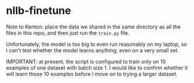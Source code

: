 # nllb-finetune

Note to Kenton: place the data we shared in the same directory as all the files in this repo, and then just run the `train.py` file.

Unfortunately, the model is too big to even run reasonably on my laptop, so I can't test whether the model learns anything, even on a very small set.

IMPORTANT: at present, the script is configured to train only on 10 examples of one dataset with batch size 1. I would like to confirm whether it will learn those 10 examples before I move on to trying a larger dataset.
